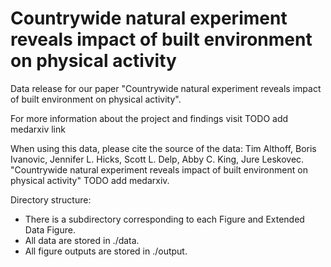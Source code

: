 # Countrywide natural experiment reveals impact of built environment on physical activity
Data release for our paper "Countrywide natural experiment reveals impact of built environment on physical activity".

For more information about the project and findings visit TODO add medarxiv link

When using this data, please cite the source of the data:
Tim Althoff, Boris Ivanovic, Jennifer L. Hicks, Scott L. Delp, Abby C. King, Jure Leskovec. "Countrywide natural experiment reveals impact of built environment on physical activity" TODO add medarxiv.


Directory structure: 
- There is a subdirectory corresponding to each Figure and Extended Data Figure. 
- All data are stored in ./data.
- All figure outputs are stored in ./output.
